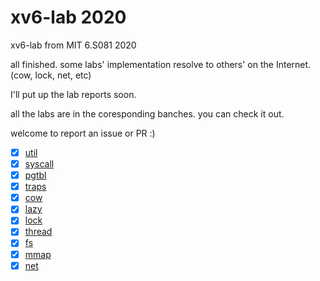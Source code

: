 # xv6-lab 2020

xv6-lab from MIT 6.S081 2020

all finished. some labs' implementation resolve to others' on the Internet. (cow, lock, net, etc)

I'll put up the lab reports soon.

all the labs are in the coresponding banches. you can check it out.

welcome to report an issue or PR :)

- [x] [util](https://github.com/Furyton/xv6-lab/tree/util)
- [x] [syscall](https://github.com/Furyton/xv6-lab/tree/syscall)
- [x] [pgtbl](https://github.com/Furyton/xv6-lab/tree/pgtbl)
- [x] [traps](https://github.com/Furyton/xv6-lab/tree/traps)
- [x] [cow](https://github.com/Furyton/xv6-lab/tree/cow)
- [x] [lazy](https://github.com/Furyton/xv6-lab/tree/lazy)
- [x] [lock](https://github.com/Furyton/xv6-lab/tree/lock)
- [x] [thread](https://github.com/Furyton/xv6-lab/tree/thread)
- [x] [fs](https://github.com/Furyton/xv6-lab/tree/fs)
- [x] [mmap](https://github.com/Furyton/xv6-lab/tree/mmap)
- [x] [net](https://github.com/Furyton/xv6-lab/tree/net)
